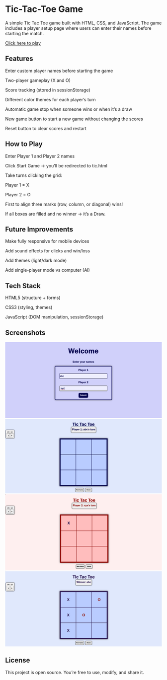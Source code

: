 # Tic-Tac-Toe Game

A simple Tic Tac Toe game built with HTML, CSS, and JavaScript.
The game includes a player setup page where users can enter their names before starting the match.

[Click here to play](https://surabhi-asthana.github.io/TicTacToe/)

## Features

Enter custom player names before starting the game

 Two-player gameplay (X and O)

Score tracking (stored in sessionStorage)

Different color themes for each player’s turn

Automatic game stop when someone wins or when it’s a draw

New game button to start a new game without changing the scores

Reset button to clear scores and restart

## How to Play

Enter Player 1 and Player 2 names

Click Start Game → you’ll be redirected to tic.html

Take turns clicking the grid:

Player 1 = X

Player 2 = O

First to align three marks (row, column, or diagonal) wins!

If all boxes are filled and no winner → it’s a Draw.

## Future Improvements

Make fully responsive for mobile devices

Add sound effects for clicks and win/loss

Add themes (light/dark mode)

Add single-player mode vs computer (AI)

## Tech Stack

HTML5 (structure + forms)

CSS3 (styling, themes)

JavaScript (DOM manipulation, sessionStorage)

## Screenshots
![Homepage image](https://github.com/surabhi-asthana/TicTacToe/blob/9910864ccd8cdb8b681176ed2e8b4df54cb16780/image1.png)
![Player 1 turn](https://github.com/surabhi-asthana/TicTacToe/blob/429a98ac5d288414c8082e93eaa8b6d30725e55a/image2.png)
![Player 2 turn](https://github.com/surabhi-asthana/TicTacToe/blob/128a87971516048df5607e2d444d19c9560b2a53/image3.png)
![Player 1 wins](https://github.com/surabhi-asthana/TicTacToe/blob/128a87971516048df5607e2d444d19c9560b2a53/image4.png)

## License

This project is open source. You’re free to use, modify, and share it.
